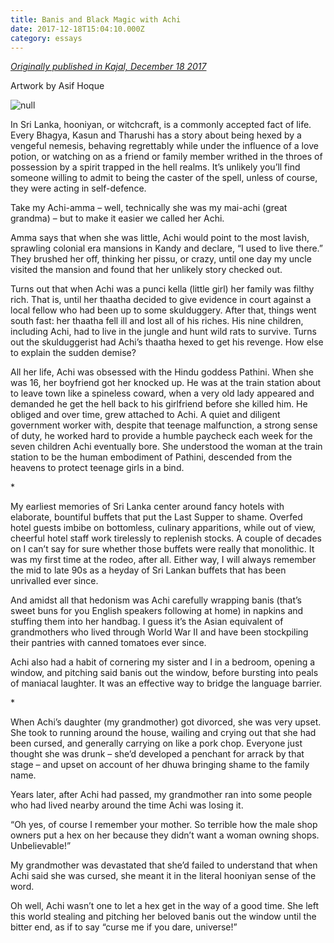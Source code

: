 ```yaml
---
title: Banis and Black Magic with Achi
date: 2017-12-18T15:04:10.000Z
category: essays
---
```

[_Originally published in Kajal, December 18 2017_](https://www.kajalmag.com/banis-and-black-magic-with-achi/)

Artwork by Asif Hoque

![null](/img/screen-shot-2017-12-18-at-12.49.41-pm-e1513623979462.png)

In Sri Lanka, hooniyan, or witchcraft, is a commonly accepted fact of life. Every Bhagya, Kasun and Tharushi has a story about being hexed by a vengeful nemesis, behaving regrettably while under the influence of a love potion, or watching on as a friend or family member writhed in the throes of possession by a spirit trapped in the hell realms. It’s unlikely you’ll find someone willing to admit to being the caster of the spell, unless of course, they were acting in self-defence.

Take my Achi-amma – well, technically she was my mai-achi (great grandma) – but to make it easier we called her Achi.

Amma says that when she was little, Achi would point to the most lavish, sprawling colonial era mansions in Kandy and declare, “I used to live there.” They brushed her off, thinking her pissu, or crazy, until one day my uncle visited the mansion and found that her unlikely story checked out.

Turns out that when Achi was a punci kella (little girl) her family was filthy rich. That is, until her thaatha decided to give evidence in court against a local fellow who had been up to some skulduggery. After that, things went south fast: her thaatha fell ill and lost all of his riches. His nine children, including Achi, had to live in the jungle and hunt wild rats to survive. Turns out the skulduggerist had Achi’s thaatha hexed to get his revenge. How else to explain the sudden demise?

All her life, Achi was obsessed with the Hindu goddess Pathini. When she was 16, her boyfriend got her knocked up. He was at the train station about to leave town like a spineless coward, when a very old lady appeared and demanded he get the hell back to his girlfriend before she killed him. He obliged and over time, grew attached to Achi. A quiet and diligent government worker with, despite that teenage malfunction, a strong sense of duty, he worked hard to provide a humble paycheck each week for the seven children Achi eventually bore. She understood the woman at the train station to be the human embodiment of Pathini, descended from the heavens to protect teenage girls in a bind.

\*

My earliest memories of Sri Lanka center around fancy hotels with elaborate, bountiful buffets that put the Last Supper to shame. Overfed hotel guests imbibe on bottomless, culinary apparitions, while out of view, cheerful hotel staff work tirelessly to replenish stocks. A couple of decades on I can’t say for sure whether those buffets were really that monolithic. It was my first time at the rodeo, after all. Either way, I will always remember the mid to late 90s as a heyday of Sri Lankan buffets that has been unrivalled ever since.

And amidst all that hedonism was Achi carefully wrapping banis (that’s sweet buns for you English speakers following at home) in napkins and stuffing them into her handbag. I guess it’s the Asian equivalent of grandmothers who lived through World War II and have been stockpiling their pantries with canned tomatoes ever since.

Achi also had a habit of cornering my sister and I in a bedroom, opening a window, and pitching said banis out the window, before bursting into peals of maniacal laughter. It was an effective way to bridge the language barrier.

\*

When Achi’s daughter (my grandmother) got divorced, she was very upset. She took to running around the house, wailing and crying out that she had been cursed, and generally carrying on like a pork chop. Everyone just thought she was drunk – she’d developed a penchant for arrack by that stage – and upset on account of her dhuwa bringing shame to the family name.

Years later, after Achi had passed, my grandmother ran into some people who had lived nearby around the time Achi was losing it.

“Oh yes, of course I remember your mother. So terrible how the male shop owners put a hex on her because they didn’t want a woman owning shops. Unbelievable!”

My grandmother was devastated that she’d failed to understand that when Achi said she was cursed, she meant it in the literal hooniyan sense of the word.

Oh well, Achi wasn’t one to let a hex get in the way of a good time. She left this world stealing and pitching her beloved banis out the window until the bitter end, as if to say “curse me if you dare, universe!”

